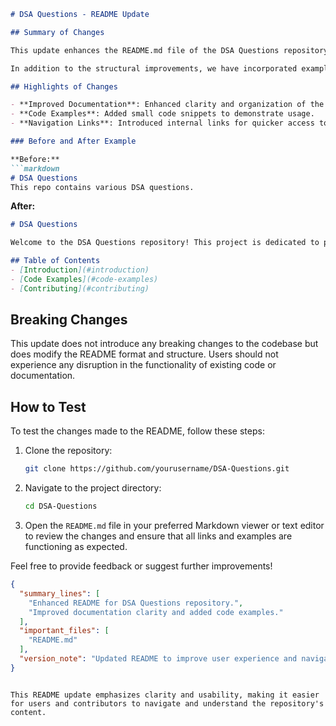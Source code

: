```markdown
# DSA Questions - README Update

## Summary of Changes

This update enhances the README.md file of the DSA Questions repository. The modifications aim to provide clearer documentation for users, improve navigation, and better highlight the purpose and structure of the repository. By refining the content and formatting, we ensure that contributors and users can easily understand the project's goals and how to effectively utilize the resources provided.

In addition to the structural improvements, we have incorporated examples to illustrate key concepts and usage scenarios. These examples serve as practical guides for users to quickly grasp the functionality of the data structures and algorithms presented in this repository. Overall, this update is designed to foster a more user-friendly experience, promoting both learning and contribution.

## Highlights of Changes

- **Improved Documentation**: Enhanced clarity and organization of the README content to make it more accessible.
- **Code Examples**: Added small code snippets to demonstrate usage.
- **Navigation Links**: Introduced internal links for quicker access to different sections of the README.

### Before and After Example

**Before:**
```markdown
# DSA Questions
This repo contains various DSA questions.
```

**After:**
```markdown
# DSA Questions

Welcome to the DSA Questions repository! This project is dedicated to providing a comprehensive collection of data structures and algorithms (DSA) questions, complete with explanations and code examples.

## Table of Contents
- [Introduction](#introduction)
- [Code Examples](#code-examples)
- [Contributing](#contributing)
```

## Breaking Changes

This update does not introduce any breaking changes to the codebase but does modify the README format and structure. Users should not experience any disruption in the functionality of existing code or documentation.

## How to Test

To test the changes made to the README, follow these steps:

1. Clone the repository:
   ```bash
   git clone https://github.com/yourusername/DSA-Questions.git
   ```
2. Navigate to the project directory:
   ```bash
   cd DSA-Questions
   ```
3. Open the `README.md` file in your preferred Markdown viewer or text editor to review the changes and ensure that all links and examples are functioning as expected.

Feel free to provide feedback or suggest further improvements!

```json
{
  "summary_lines": [
    "Enhanced README for DSA Questions repository.",
    "Improved documentation clarity and added code examples."
  ],
  "important_files": [
    "README.md"
  ],
  "version_note": "Updated README to improve user experience and navigation."
}
```
``` 

This README update emphasizes clarity and usability, making it easier for users and contributors to navigate and understand the repository's content.